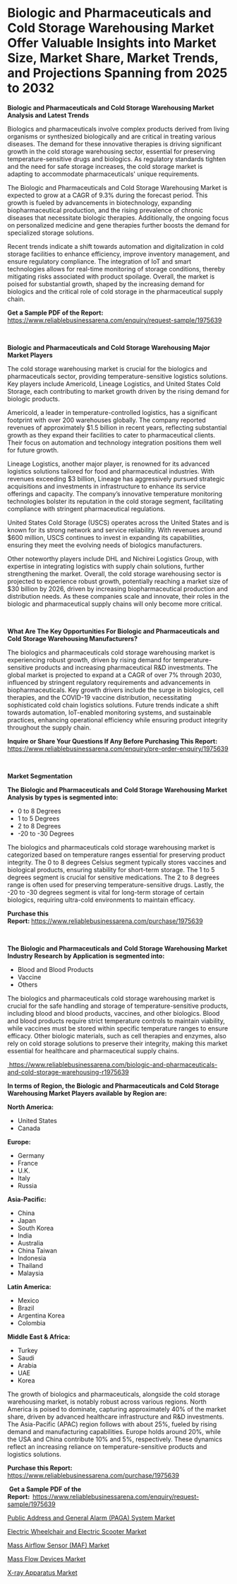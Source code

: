 <p><h1>Biologic and Pharmaceuticals and Cold Storage Warehousing Market Offer Valuable Insights into Market Size, Market Share, Market Trends, and Projections Spanning from 2025 to 2032</h1></p><p><strong>Biologic and Pharmaceuticals and Cold Storage Warehousing Market Analysis and Latest Trends</strong></p>
<p><p>Biologics and pharmaceuticals involve complex products derived from living organisms or synthesized biologically and are critical in treating various diseases. The demand for these innovative therapies is driving significant growth in the cold storage warehousing sector, essential for preserving temperature-sensitive drugs and biologics. As regulatory standards tighten and the need for safe storage increases, the cold storage market is adapting to accommodate pharmaceuticals' unique requirements.</p><p>The Biologic and Pharmaceuticals and Cold Storage Warehousing Market is expected to grow at a CAGR of 9.3% during the forecast period. This growth is fueled by advancements in biotechnology, expanding biopharmaceutical production, and the rising prevalence of chronic diseases that necessitate biologic therapies. Additionally, the ongoing focus on personalized medicine and gene therapies further boosts the demand for specialized storage solutions.</p><p>Recent trends indicate a shift towards automation and digitalization in cold storage facilities to enhance efficiency, improve inventory management, and ensure regulatory compliance. The integration of IoT and smart technologies allows for real-time monitoring of storage conditions, thereby mitigating risks associated with product spoilage. Overall, the market is poised for substantial growth, shaped by the increasing demand for biologics and the critical role of cold storage in the pharmaceutical supply chain.</p></p>
<p><strong>Get a Sample PDF of the Report:&nbsp;</strong> <a href="https://www.reliablebusinessarena.com/enquiry/request-sample/1975639?utm_campaign=2146&utm_medium=2&utm_source=Github&utm_content=ia&utm_term=02032025&utm_id=biologic-and-pharmaceuticals-and-cold-storage-warehousing">https://www.reliablebusinessarena.com/enquiry/request-sample/1975639</a></p>
<p>&nbsp;</p>
<p><strong>Biologic and Pharmaceuticals and Cold Storage Warehousing Major Market Players</strong></p>
<p><p>The cold storage warehousing market is crucial for the biologics and pharmaceuticals sector, providing temperature-sensitive logistics solutions. Key players include Americold, Lineage Logistics, and United States Cold Storage, each contributing to market growth driven by the rising demand for biologic products.</p><p>Americold, a leader in temperature-controlled logistics, has a significant footprint with over 200 warehouses globally. The company reported revenues of approximately $1.5 billion in recent years, reflecting substantial growth as they expand their facilities to cater to pharmaceutical clients. Their focus on automation and technology integration positions them well for future growth.</p><p>Lineage Logistics, another major player, is renowned for its advanced logistics solutions tailored for food and pharmaceutical industries. With revenues exceeding $3 billion, Lineage has aggressively pursued strategic acquisitions and investments in infrastructure to enhance its service offerings and capacity. The company’s innovative temperature monitoring technologies bolster its reputation in the cold storage segment, facilitating compliance with stringent pharmaceutical regulations.</p><p>United States Cold Storage (USCS) operates across the United States and is known for its strong network and service reliability. With revenues around $600 million, USCS continues to invest in expanding its capabilities, ensuring they meet the evolving needs of biologics manufacturers.</p><p>Other noteworthy players include DHL and Nichirei Logistics Group, with expertise in integrating logistics with supply chain solutions, further strengthening the market. Overall, the cold storage warehousing sector is projected to experience robust growth, potentially reaching a market size of $30 billion by 2026, driven by increasing biopharmaceutical production and distribution needs. As these companies scale and innovate, their roles in the biologic and pharmaceutical supply chains will only become more critical.</p></p>
<p>&nbsp;</p>
<p><strong>What Are The Key Opportunities For Biologic and Pharmaceuticals and Cold Storage Warehousing Manufacturers?</strong></p>
<p><p>The biologics and pharmaceuticals cold storage warehousing market is experiencing robust growth, driven by rising demand for temperature-sensitive products and increasing pharmaceutical R&D investments. The global market is projected to expand at a CAGR of over 7% through 2030, influenced by stringent regulatory requirements and advancements in biopharmaceuticals. Key growth drivers include the surge in biologics, cell therapies, and the COVID-19 vaccine distribution, necessitating sophisticated cold chain logistics solutions. Future trends indicate a shift towards automation, IoT-enabled monitoring systems, and sustainable practices, enhancing operational efficiency while ensuring product integrity throughout the supply chain.</p></p>
<p><strong>Inquire or Share Your Questions If Any Before Purchasing This Report:</strong> <a href="https://www.reliablebusinessarena.com/enquiry/pre-order-enquiry/1975639?utm_campaign=2146&utm_medium=2&utm_source=Github&utm_content=ia&utm_term=02032025&utm_id=biologic-and-pharmaceuticals-and-cold-storage-warehousing">https://www.reliablebusinessarena.com/enquiry/pre-order-enquiry/1975639</a></p>
<p>&nbsp;</p>
<p><strong>Market Segmentation</strong></p>
<p><strong>The Biologic and Pharmaceuticals and Cold Storage Warehousing Market Analysis by types is segmented into:</strong></p>
<p><ul><li>0 to 8 Degrees</li><li>1 to 5 Degrees</li><li>2 to 8 Degrees</li><li>-20 to -30 Degrees</li></ul></p>
<p><p>The biologics and pharmaceuticals cold storage warehousing market is categorized based on temperature ranges essential for preserving product integrity. The 0 to 8 degrees Celsius segment typically stores vaccines and biological products, ensuring stability for short-term storage. The 1 to 5 degrees segment is crucial for sensitive medications. The 2 to 8 degrees range is often used for preserving temperature-sensitive drugs. Lastly, the -20 to -30 degrees segment is vital for long-term storage of certain biologics, requiring ultra-cold environments to maintain efficacy.</p></p>
<p><strong>Purchase this Report:&nbsp;</strong><a href="https://www.reliablebusinessarena.com/purchase/1975639?utm_campaign=2146&utm_medium=2&utm_source=Github&utm_content=ia&utm_term=02032025&utm_id=biologic-and-pharmaceuticals-and-cold-storage-warehousing">https://www.reliablebusinessarena.com/purchase/1975639</a></p>
<p>&nbsp;</p>
<p><strong>The Biologic and Pharmaceuticals and Cold Storage Warehousing Market Industry Research by Application is segmented into:</strong></p>
<p><ul><li>Blood and Blood Products</li><li>Vaccine</li><li>Others</li></ul></p>
<p><p>The biologics and pharmaceuticals cold storage warehousing market is crucial for the safe handling and storage of temperature-sensitive products, including blood and blood products, vaccines, and other biologics. Blood and blood products require strict temperature controls to maintain viability, while vaccines must be stored within specific temperature ranges to ensure efficacy. Other biologic materials, such as cell therapies and enzymes, also rely on cold storage solutions to preserve their integrity, making this market essential for healthcare and pharmaceutical supply chains.</p></p>
<p><a href="https://www.reliablebusinessarena.com/biologic-and-pharmaceuticals-and-cold-storage-warehousing-r1975639?utm_campaign=2146&utm_medium=2&utm_source=Github&utm_content=ia&utm_term=02032025&utm_id=biologic-and-pharmaceuticals-and-cold-storage-warehousing">&nbsp;https://www.reliablebusinessarena.com/biologic-and-pharmaceuticals-and-cold-storage-warehousing-r1975639</a></p>
<p><strong>In terms of Region, the Biologic and Pharmaceuticals and Cold Storage Warehousing Market Players available by Region are:</strong></p>
<p>
    <p> <strong> North America: </strong>
        <ul>
            <li>United States</li>
            <li>Canada</li>
        </ul>
        </p> 
    <p> <strong> Europe: </strong>
        <ul>
            <li>Germany</li>
            <li>France</li>
            <li>U.K.</li>
            <li>Italy</li>
            <li>Russia</li>
        </ul>
        </p> 
    <p> <strong> Asia-Pacific: </strong>
        <ul>
            <li>China</li>
            <li>Japan</li>
            <li>South Korea</li>
            <li>India</li>
            <li>Australia</li>
            <li>China Taiwan</li>
            <li>Indonesia</li>
            <li>Thailand</li>
            <li>Malaysia</li>
        </ul>
        </p> 
    <p> <strong> Latin America: </strong>
        <ul>
            <li>Mexico</li>
            <li>Brazil</li>
            <li>Argentina Korea</li>
            <li>Colombia</li>
        </ul>
        </p> 
    <p> <strong> Middle East & Africa: </strong>
        <ul>
            <li>Turkey</li>
            <li>Saudi</li>
            <li>Arabia</li>
            <li>UAE</li>
            <li>Korea</li>
        </ul>
    </p>
    </p>
<p><p>The growth of biologics and pharmaceuticals, alongside the cold storage warehousing market, is notably robust across various regions. North America is poised to dominate, capturing approximately 40% of the market share, driven by advanced healthcare infrastructure and R&D investments. The Asia-Pacific (APAC) region follows with about 25%, fueled by rising demand and manufacturing capabilities. Europe holds around 20%, while the USA and China contribute 10% and 5%, respectively. These dynamics reflect an increasing reliance on temperature-sensitive products and logistics solutions.</p></p>
<p><strong>Purchase this Report: </strong><a href="https://www.reliablebusinessarena.com/purchase/1975639?utm_campaign=2146&utm_medium=2&utm_source=Github&utm_content=ia&utm_term=02032025&utm_id=biologic-and-pharmaceuticals-and-cold-storage-warehousing">https://www.reliablebusinessarena.com/purchase/1975639</a></p>
<p>&nbsp;<strong>Get a Sample PDF of the Report:&nbsp;&nbsp;</strong><a href="https://www.reliablebusinessarena.com/enquiry/request-sample/1975639?utm_campaign=2146&utm_medium=2&utm_source=Github&utm_content=ia&utm_term=02032025&utm_id=biologic-and-pharmaceuticals-and-cold-storage-warehousing">https://www.reliablebusinessarena.com/enquiry/request-sample/1975639</a></p>
<p><strong></strong></p>
<p><p><a href="https://github.com/azetehhasle/Market-Research-Report-List-1/blob/main/public-address-and-general-alarm-paga-system-market.md?utm_campaign=2146&utm_medium=2&utm_source=Github&utm_content=ia&utm_term=02032025&utm_id=biologic-and-pharmaceuticals-and-cold-storage-warehousing">Public Address and General Alarm (PAGA) System Market</a></p><p><a href="https://github.com/mahnoor2003/Market-Research-Report-List-7/blob/main/electric-wheelchair-and-electric-scooter-market.md?utm_campaign=2146&utm_medium=2&utm_source=Github&utm_content=ia&utm_term=02032025&utm_id=biologic-and-pharmaceuticals-and-cold-storage-warehousing">Electric Wheelchair and Electric Scooter Market</a></p><p><a href="https://github.com/BryceTownsendr/Market-Research-Report-List-7/blob/main/mass-airflow-sensor-maf-market.md?utm_campaign=2146&utm_medium=2&utm_source=Github&utm_content=ia&utm_term=02032025&utm_id=biologic-and-pharmaceuticals-and-cold-storage-warehousing">Mass Airflow Sensor (MAF) Market</a></p><p><a href="https://github.com/knipsfilip8f/Market-Research-Report-List-1/blob/main/mass-flow-devices-market.md?utm_campaign=2146&utm_medium=2&utm_source=Github&utm_content=ia&utm_term=02032025&utm_id=biologic-and-pharmaceuticals-and-cold-storage-warehousing">Mass Flow Devices Market</a></p><p><a href="https://github.com/ghimergela93/Market-Research-Report-List-1/blob/main/x-ray-apparatus-market.md?utm_campaign=2146&utm_medium=2&utm_source=Github&utm_content=ia&utm_term=02032025&utm_id=biologic-and-pharmaceuticals-and-cold-storage-warehousing">X-ray Apparatus Market</a></p></p>